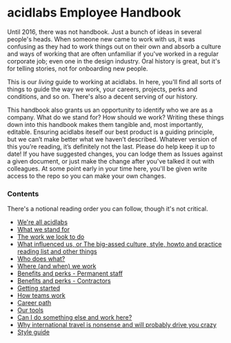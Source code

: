 # acidlabs Employee Handbook

Until 2016, there was not handbook. Just a bunch of ideas in several people's heads. When someone new came to work with us, it was confusing as they had to work things out on their own and absorb a culture and ways of working that are often unfamiliar if you've worked in a regular corporate job; even one in the design industry. Oral history is great, but it's for telling stories, not for onboarding new people.

This is our _living_ guide to working at acidlabs. In here, you'll find all sorts of things to guide the way we work, your careers, projects, perks and conditions, and so on. There's also a decent serving of our history.

This handbook also grants us an opportunity to identify who we are as a company. What do we stand for? How should we work? Writing these things down into this handbook makes them tangible and, most importantly, editable. Ensuring acidlabs iteself our best product is a guiding principle, but we can’t make better what we haven’t described. Whatever version of this  you’re reading, it’s definitely not the last. Please do help keep it up to date! If you have suggested changes, you can lodge them as Issues against a given document, or just make the change after you've talked it out with colleagues. At some point early in your time here, you'll be given write access to the repo so you can make your own changes. 

### Contents

There's a notional reading order you can follow, though it's not critical.

* [We're all acidlabs](were-all-acidlabs.md)
* [What we stand for](what-we-stand-for.md)
* [The work we look to do](the-work-we-look-to-do.md)
* [What influenced us, or The big-assed culture, style, howto and practice reading list and other things](influences.md)
* [Who does what?](who-does-what.md)
* [Where (and when) we work](where-we-work.md)
* [Benefits and perks - Permanent staff](benefits-and-perks.md)
* [Benefits and perks - Contractors](benefits-and-perks-contractors.md)
* [Getting started](getting-started.md)
* [How teams work](how-teams-work.md)
* [Career path](career-path.md)
* [Our tools](our-tools.md)
* [Can I do something else and work here?](moonlighting.md)
* [Why international travel is nonsense and will probably drive you crazy](international-travel.md)
* [Style guide](style-guide.md)

